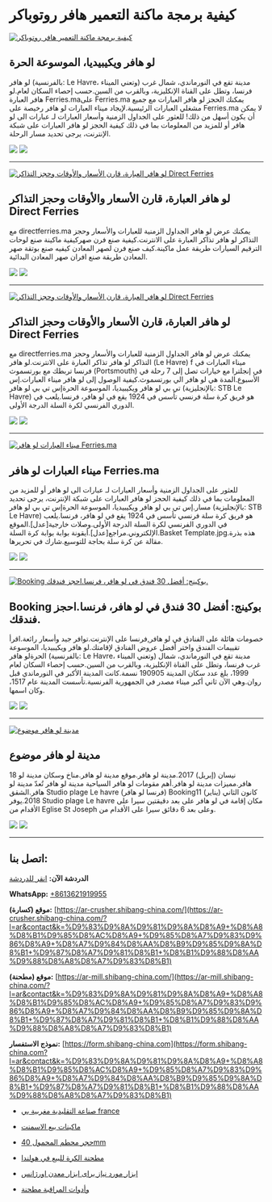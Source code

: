 # كيفية برمجة ماكنة التعمير هافر روتوباكر

<a href="https://swt.shibang-china.com/?l=ar&img&k=%D9%83%D9%8A%D9%81%D9%8A%D8%A9+%D8%A8%D8%B1%D9%85%D8%AC%D8%A9+%D9%85%D8%A7%D9%83%D9%86%D8%A9+%D8%A7%D9%84%D8%AA%D8%B9%D9%85%D9%8A%D8%B1+%D9%87%D8%A7%D9%81%D8%B1+%D8%B1%D9%88%D8%AA%D9%88%D8%A8%D8%A7%D9%83%D8%B1" target="_blank">![كيفية برمجة ماكنة التعمير هافر روتوباكر](http://static.shibang-china.com/all-800x300/775.jpg)</a>

## لو هافر ويكيبيديا، الموسوعة الحرة
لو هافر (بالفرنسية: Le Havre، وتعني الميناء) مدينة تقع في النورماندي، شمال غرب فرنسا، وتطل على القناة الإنكليزية، وبالقرب من السين.حسب إحصاء السكان لعام.لو هافر العبارة Ferries.maعلى Ferries.ma يمكنك الحجز لو هافر العبارات مع جميع مشغلي العبارات الرئيسية.لإيجاد ميناء العبارات لو هافر رخيصة على Ferries.ma لا يمكن أن يكون أسهل من ذلك! للعثور على الجداول الزمنية وأسعار العبارات لـ عبارات الى لو هافر أو للمزيد من المعلومات بما في ذلك كيفية الحجز لو هافر العبارات على شبكة الإنترنت، يرجى تحديد مسار الرحلة.


<a href="https://whatsapp.shibangsoft.com/WhatsApp.php" target="_blank" title="WhatsApp">![](http://static.shibang-china.com/icon/whatsapp.png)</a> <a href="https://swt.shibang-china.com/?l=ar&icon&k=%D9%83%D9%8A%D9%81%D9%8A%D8%A9+%D8%A8%D8%B1%D9%85%D8%AC%D8%A9+%D9%85%D8%A7%D9%83%D9%86%D8%A9+%D8%A7%D9%84%D8%AA%D8%B9%D9%85%D9%8A%D8%B1+%D9%87%D8%A7%D9%81%D8%B1+%D8%B1%D9%88%D8%AA%D9%88%D8%A8%D8%A7%D9%83%D8%B1" target="_blank">![](http://static.shibang-china.com/icon/chat-ar.png)</a>

---

<a href="https://swt.shibang-china.com/?l=ar&img&k=%D9%83%D9%8A%D9%81%D9%8A%D8%A9+%D8%A8%D8%B1%D9%85%D8%AC%D8%A9+%D9%85%D8%A7%D9%83%D9%86%D8%A9+%D8%A7%D9%84%D8%AA%D8%B9%D9%85%D9%8A%D8%B1+%D9%87%D8%A7%D9%81%D8%B1+%D8%B1%D9%88%D8%AA%D9%88%D8%A8%D8%A7%D9%83%D8%B1" target="_blank">![لو هافر العبارة، قارن الأسعار والأوقات وحجز التذاكر Direct Ferries](http://static.shibang-china.com/all-800x300/1520.jpg)</a>

## لو هافر العبارة، قارن الأسعار والأوقات وحجز التذاكر Direct Ferries
مع directferries.ma يمكنك عرض لو هافر الجداول الزمنية للعبارات والأسعار وحجز التذاكر لو هافر تذاكر العبارة على الانترنت.كيفية صنع فرن صهركيفية ماكينة صنع لوحات الترقيم السيارات طريقة عمل ماكينة.كيف صنع فرن لصهر المعادن كيفيه صنع بوتقة صهر المعادن طريقة صنع افران صهر المعادن البدائية.


<a href="https://whatsapp.shibangsoft.com/WhatsApp.php" target="_blank" title="WhatsApp">![](http://static.shibang-china.com/icon/whatsapp.png)</a> <a href="https://swt.shibang-china.com/?l=ar&icon&k=%D9%83%D9%8A%D9%81%D9%8A%D8%A9+%D8%A8%D8%B1%D9%85%D8%AC%D8%A9+%D9%85%D8%A7%D9%83%D9%86%D8%A9+%D8%A7%D9%84%D8%AA%D8%B9%D9%85%D9%8A%D8%B1+%D9%87%D8%A7%D9%81%D8%B1+%D8%B1%D9%88%D8%AA%D9%88%D8%A8%D8%A7%D9%83%D8%B1" target="_blank">![](http://static.shibang-china.com/icon/chat-ar.png)</a>

---

<a href="https://swt.shibang-china.com/?l=ar&img&k=%D9%83%D9%8A%D9%81%D9%8A%D8%A9+%D8%A8%D8%B1%D9%85%D8%AC%D8%A9+%D9%85%D8%A7%D9%83%D9%86%D8%A9+%D8%A7%D9%84%D8%AA%D8%B9%D9%85%D9%8A%D8%B1+%D9%87%D8%A7%D9%81%D8%B1+%D8%B1%D9%88%D8%AA%D9%88%D8%A8%D8%A7%D9%83%D8%B1" target="_blank">![لو هافر العبارة، قارن الأسعار والأوقات وحجز التذاكر Direct Ferries](http://static.shibang-china.com/all-800x300/847.jpg)</a>

## لو هافر العبارة، قارن الأسعار والأوقات وحجز التذاكر Direct Ferries
مع directferries.ma يمكنك عرض لو هافر الجداول الزمنية للعبارات والأسعار وحجز التذاكر لو هافر تذاكر العبارة على الانترنت.لو هافر (Le Havre) f ميناء العبارات في فرنسا تربطك مع بورتسموث (Portsmouth) في إنجلترا مع خيارات تصل إلى 7 رحلة في الأسبوع.المدة هي لو هافر الي بورتسموث.كيفية الوصول إلى لو هافر ميناء العبارات.إس تي بي لو هافر ويكيبيديا، الموسوعة الحرةإس تي بي لو هافر (بالإنجليزية: STB Le Havre) هو فريق كرة سلة فرنسي تأسس في 1924 يقع في لو هافر، فرنسا.يلعب في الدوري الفرنسي لكرة السلة الدرجة الأولى.


<a href="https://whatsapp.shibangsoft.com/WhatsApp.php" target="_blank" title="WhatsApp">![](http://static.shibang-china.com/icon/whatsapp.png)</a> <a href="https://swt.shibang-china.com/?l=ar&icon&k=%D9%83%D9%8A%D9%81%D9%8A%D8%A9+%D8%A8%D8%B1%D9%85%D8%AC%D8%A9+%D9%85%D8%A7%D9%83%D9%86%D8%A9+%D8%A7%D9%84%D8%AA%D8%B9%D9%85%D9%8A%D8%B1+%D9%87%D8%A7%D9%81%D8%B1+%D8%B1%D9%88%D8%AA%D9%88%D8%A8%D8%A7%D9%83%D8%B1" target="_blank">![](http://static.shibang-china.com/icon/chat-ar.png)</a>

---

<a href="https://swt.shibang-china.com/?l=ar&img&k=%D9%83%D9%8A%D9%81%D9%8A%D8%A9+%D8%A8%D8%B1%D9%85%D8%AC%D8%A9+%D9%85%D8%A7%D9%83%D9%86%D8%A9+%D8%A7%D9%84%D8%AA%D8%B9%D9%85%D9%8A%D8%B1+%D9%87%D8%A7%D9%81%D8%B1+%D8%B1%D9%88%D8%AA%D9%88%D8%A8%D8%A7%D9%83%D8%B1" target="_blank">![ميناء العبارات لو هافر Ferries.ma](http://static.shibang-china.com/all-800x300/1373.jpg)</a>

## ميناء العبارات لو هافر Ferries.ma
للعثور على الجداول الزمنية وأسعار العبارات لـ عبارات الى لو هافر أو للمزيد من المعلومات بما في ذلك كيفية الحجز لو هافر العبارات على شبكة الإنترنت، يرجى تحديد مسار.إس تي بي لو هافر ويكيبيديا، الموسوعة الحرةإس تي بي لو هافر (بالإنجليزية: STB Le Havre) هو فريق كرة سلة فرنسي تأسس في 1924 يقع في لو هافر، فرنسا.يلعب في الدوري الفرنسي لكرة السلة الدرجة الأولى.وصلات خارجية[عدل].الموقع الإلكتروني.مراجع[عدل].أيقونة بوابة بوابة كرة السلة.Basket Template.jpg.هذه بذرة مقالة عن كرة سلة بحاجة للتوسيع.شارك في تحريرها.


<a href="https://whatsapp.shibangsoft.com/WhatsApp.php" target="_blank" title="WhatsApp">![](http://static.shibang-china.com/icon/whatsapp.png)</a> <a href="https://swt.shibang-china.com/?l=ar&icon&k=%D9%83%D9%8A%D9%81%D9%8A%D8%A9+%D8%A8%D8%B1%D9%85%D8%AC%D8%A9+%D9%85%D8%A7%D9%83%D9%86%D8%A9+%D8%A7%D9%84%D8%AA%D8%B9%D9%85%D9%8A%D8%B1+%D9%87%D8%A7%D9%81%D8%B1+%D8%B1%D9%88%D8%AA%D9%88%D8%A8%D8%A7%D9%83%D8%B1" target="_blank">![](http://static.shibang-china.com/icon/chat-ar.png)</a>

---

<a href="https://swt.shibang-china.com/?l=ar&img&k=%D9%83%D9%8A%D9%81%D9%8A%D8%A9+%D8%A8%D8%B1%D9%85%D8%AC%D8%A9+%D9%85%D8%A7%D9%83%D9%86%D8%A9+%D8%A7%D9%84%D8%AA%D8%B9%D9%85%D9%8A%D8%B1+%D9%87%D8%A7%D9%81%D8%B1+%D8%B1%D9%88%D8%AA%D9%88%D8%A8%D8%A7%D9%83%D8%B1" target="_blank">![Booking بوكينج: أفضل 30 فندق في لو هافر، فرنسا.احجز فندقك.](http://static.shibang-china.com/all-800x300/215.jpg)</a>

## Booking بوكينج: أفضل 30 فندق في لو هافر، فرنسا.احجز فندقك.
خصومات هائلة على الفنادق في لو هافر,فرنسا على الإنترنت.توافر جيد وأسعار رائعة.اقرأ تقييمات الفندق واختر أفضل عروض الفنادق لإقامتك.لو هافر ويكيبيديا، الموسوعة الحرةلو هافر (بالفرنسية: Le Havre، وتعني الميناء) مدينة تقع في النورماندي، شمال غرب فرنسا، وتطل على القناة الإنكليزية، وبالقرب من السين.حسب إحصاء السكان لعام 1999، بلغ عدد سكان المدينة 190905 نسمة.كانت المدينة الأكبر في النورماندي قبل روان.وهي الآن ثاني أكبر ميناء مصدر في الجمهورية الفرنسية.تأسست المدينة عام 1517، وكان اسمها.


<a href="https://whatsapp.shibangsoft.com/WhatsApp.php" target="_blank" title="WhatsApp">![](http://static.shibang-china.com/icon/whatsapp.png)</a> <a href="https://swt.shibang-china.com/?l=ar&icon&k=%D9%83%D9%8A%D9%81%D9%8A%D8%A9+%D8%A8%D8%B1%D9%85%D8%AC%D8%A9+%D9%85%D8%A7%D9%83%D9%86%D8%A9+%D8%A7%D9%84%D8%AA%D8%B9%D9%85%D9%8A%D8%B1+%D9%87%D8%A7%D9%81%D8%B1+%D8%B1%D9%88%D8%AA%D9%88%D8%A8%D8%A7%D9%83%D8%B1" target="_blank">![](http://static.shibang-china.com/icon/chat-ar.png)</a>

---

<a href="https://swt.shibang-china.com/?l=ar&img&k=%D9%83%D9%8A%D9%81%D9%8A%D8%A9+%D8%A8%D8%B1%D9%85%D8%AC%D8%A9+%D9%85%D8%A7%D9%83%D9%86%D8%A9+%D8%A7%D9%84%D8%AA%D8%B9%D9%85%D9%8A%D8%B1+%D9%87%D8%A7%D9%81%D8%B1+%D8%B1%D9%88%D8%AA%D9%88%D8%A8%D8%A7%D9%83%D8%B1" target="_blank">![مدينة لو هافر موضوع](http://static.shibang-china.com/all-800x300/498.jpg)</a>

## مدينة لو هافر موضوع
18 نيسان (إبريل) 2017.مدينة لو هافر.موقع مدينة لو هافر.مناخ وسكان مدينة لو هافر.مميزات مدينة لو هافر.أهم مقومات لو هافر السياحية مدينة لو هافر تُعدّ مدينة لو هافر.الشقق Studio plage Le havre (فرنسا لو هافر) Booking11 كانون الثاني (يناير) 2018.يوفر Studio plage Le havre مكان إقامة في لو هافر على بعد دقيقتين سيرا على الأقدام من Eglise St Joseph وعلى بعد 6 دقائق سيرا على الأقدام من.


<a href="https://whatsapp.shibangsoft.com/WhatsApp.php" target="_blank" title="WhatsApp">![](http://static.shibang-china.com/icon/whatsapp.png)</a> <a href="https://swt.shibang-china.com/?l=ar&icon&k=%D9%83%D9%8A%D9%81%D9%8A%D8%A9+%D8%A8%D8%B1%D9%85%D8%AC%D8%A9+%D9%85%D8%A7%D9%83%D9%86%D8%A9+%D8%A7%D9%84%D8%AA%D8%B9%D9%85%D9%8A%D8%B1+%D9%87%D8%A7%D9%81%D8%B1+%D8%B1%D9%88%D8%AA%D9%88%D8%A8%D8%A7%D9%83%D8%B1" target="_blank">![](http://static.shibang-china.com/icon/chat-ar.png)</a>

---
## اتصل بنا:

**الدردشة الآن:** [انقر للدردشة](https://swt.shibang-china.com?l=ar&contact&k=%D9%83%D9%8A%D9%81%D9%8A%D8%A9+%D8%A8%D8%B1%D9%85%D8%AC%D8%A9+%D9%85%D8%A7%D9%83%D9%86%D8%A9+%D8%A7%D9%84%D8%AA%D8%B9%D9%85%D9%8A%D8%B1+%D9%87%D8%A7%D9%81%D8%B1+%D8%B1%D9%88%D8%AA%D9%88%D8%A8%D8%A7%D9%83%D8%B1)

**WhatsApp:**  [+8613621919955](https://whatsapp.shibangsoft.com/WhatsApp.php)

**موقع (كسارة):** [https://ar-crusher.shibang-china.com/](https://ar-crusher.shibang-china.com/?l=ar&contact&k=%D9%83%D9%8A%D9%81%D9%8A%D8%A9+%D8%A8%D8%B1%D9%85%D8%AC%D8%A9+%D9%85%D8%A7%D9%83%D9%86%D8%A9+%D8%A7%D9%84%D8%AA%D8%B9%D9%85%D9%8A%D8%B1+%D9%87%D8%A7%D9%81%D8%B1+%D8%B1%D9%88%D8%AA%D9%88%D8%A8%D8%A7%D9%83%D8%B1)

**موقع (مطحنة):** [https://ar-mill.shibang-china.com/](https://ar-mill.shibang-china.com/?l=ar&contact&k=%D9%83%D9%8A%D9%81%D9%8A%D8%A9+%D8%A8%D8%B1%D9%85%D8%AC%D8%A9+%D9%85%D8%A7%D9%83%D9%86%D8%A9+%D8%A7%D9%84%D8%AA%D8%B9%D9%85%D9%8A%D8%B1+%D9%87%D8%A7%D9%81%D8%B1+%D8%B1%D9%88%D8%AA%D9%88%D8%A8%D8%A7%D9%83%D8%B1)

**نموذج الاستفسار:** [https://form.shibang-china.com](https://form.shibang-china.com?l=ar&contact&k=%D9%83%D9%8A%D9%81%D9%8A%D8%A9+%D8%A8%D8%B1%D9%85%D8%AC%D8%A9+%D9%85%D8%A7%D9%83%D9%86%D8%A9+%D8%A7%D9%84%D8%AA%D8%B9%D9%85%D9%8A%D8%B1+%D9%87%D8%A7%D9%81%D8%B1+%D8%B1%D9%88%D8%AA%D9%88%D8%A8%D8%A7%D9%83%D8%B1)

* [صناعة التقليدية مغربية بي france](../21/%D8%B5%D9%86%D8%A7%D8%B9%D8%A9%20%D8%A7%D9%84%D8%AA%D9%82%D9%84%D9%8A%D8%AF%D9%8A%D8%A9%20%D9%85%D8%BA%D8%B1%D8%A8%D9%8A%D8%A9%20%D8%A8%D9%8A%20france.md)

* [ماكينات بيع الاسمنت](../23/%D9%85%D8%A7%D9%83%D9%8A%D9%86%D8%A7%D8%AA%20%D8%A8%D9%8A%D8%B9%20%D8%A7%D9%84%D8%A7%D8%B3%D9%85%D9%86%D8%AA.md)

* [حجر محطم المحمول 40mm](../23/%D8%AD%D8%AC%D8%B1%20%D9%85%D8%AD%D8%B7%D9%85%20%D8%A7%D9%84%D9%85%D8%AD%D9%85%D9%88%D9%84%2040mm.md)

* [مطحنة الكرة للبيع في هولندا](../24/%D9%85%D8%B7%D8%AD%D9%86%D8%A9%20%D8%A7%D9%84%D9%83%D8%B1%D8%A9%20%D9%84%D9%84%D8%A8%D9%8A%D8%B9%20%D9%81%D9%8A%20%D9%87%D9%88%D9%84%D9%86%D8%AF%D8%A7.md)

* [ابزار مورد نیاز برای ابزار معدن اورژانس](../22/%D8%A7%D8%A8%D8%B2%D8%A7%D8%B1%20%D9%85%D9%88%D8%B1%D8%AF%20%D9%86%DB%8C%D8%A7%D8%B2%20%D8%A8%D8%B1%D8%A7%DB%8C%20%D8%A7%D8%A8%D8%B2%D8%A7%D8%B1%20%D9%85%D8%B9%D8%AF%D9%86%20%D8%A7%D9%88%D8%B1%DA%98%D8%A7%D9%86%D8%B3.md)

* [وأدوات المراقبة مطحنة](../23/%D9%88%D8%A3%D8%AF%D9%88%D8%A7%D8%AA%20%D8%A7%D9%84%D9%85%D8%B1%D8%A7%D9%82%D8%A8%D8%A9%20%D9%85%D8%B7%D8%AD%D9%86%D8%A9.md)